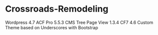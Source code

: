 # Crossroads-Remodeling
Wordpress 4.7
ACF Pro 5.5.3
CMS Tree Page View 1.3.4
CF7 4.6
Custom Theme based on Underscores with Bootstrap
